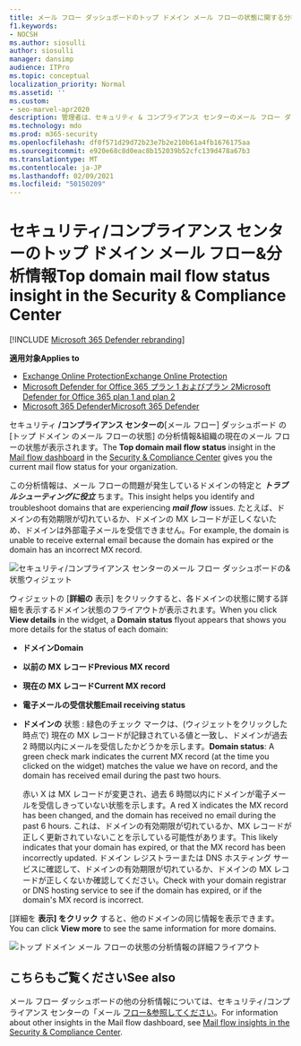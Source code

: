 ```yaml
---
title: メール フロー ダッシュボードのトップ ドメイン メール フローの状態に関する分析情報
f1.keywords:
- NOCSH
ms.author: siosulli
author: siosulli
manager: dansimp
audience: ITPro
ms.topic: conceptual
localization_priority: Normal
ms.assetid: ''
ms.custom:
- seo-marvel-apr2020
description: 管理者は、セキュリティ & コンプライアンス センターのメール フロー ダッシュボードで、トップ ドメインのメール フロー状態の分析情報を使用して、MX レコードに関連するメール フローの問題をトラブルシューティングする方法について説明します。
ms.technology: mdo
ms.prod: m365-security
ms.openlocfilehash: df0f571d29d72b23e7b2e210b61a4fb1676175aa
ms.sourcegitcommit: e920e68c8d0eac8b152039b52cfc139d478a67b3
ms.translationtype: MT
ms.contentlocale: ja-JP
ms.lasthandoff: 02/09/2021
ms.locfileid: "50150209"
---
```

# <a name="top-domain-mail-flow-status-insight-in-the-security--compliance-center"></a><span data-ttu-id="2ce78-103">セキュリティ/コンプライアンス センターのトップ ドメイン メール フロー&分析情報</span><span class="sxs-lookup"><span data-stu-id="2ce78-103">Top domain mail flow status insight in the Security & Compliance Center</span></span>

[!INCLUDE [Microsoft 365 Defender rebranding](../includes/microsoft-defender-for-office.md)]

<span data-ttu-id="2ce78-104">**適用対象**</span><span class="sxs-lookup"><span data-stu-id="2ce78-104">**Applies to**</span></span>
- [<span data-ttu-id="2ce78-105">Exchange Online Protection</span><span class="sxs-lookup"><span data-stu-id="2ce78-105">Exchange Online Protection</span></span>](https://go.microsoft.com/fwlink/?linkid=2148611)
- [<span data-ttu-id="2ce78-106">Microsoft Defender for Office 365 プラン 1 およびプラン 2</span><span class="sxs-lookup"><span data-stu-id="2ce78-106">Microsoft Defender for Office 365 plan 1 and plan 2</span></span>](https://go.microsoft.com/fwlink/?linkid=2148715)
- [<span data-ttu-id="2ce78-107">Microsoft 365 Defender</span><span class="sxs-lookup"><span data-stu-id="2ce78-107">Microsoft 365 Defender</span></span>](https://go.microsoft.com/fwlink/?linkid=2118804)

<span data-ttu-id="2ce78-108">セキュリティ **/コンプライアンス センターの**[メール [](mail-flow-insights-v2.md)フロー] ダッシュボード [](https://protection.office.com)の [トップ ドメイン のメール フローの状態] の分析情報&組織の現在のメール フローの状態が表示されます。</span><span class="sxs-lookup"><span data-stu-id="2ce78-108">The **Top domain mail flow status** insight in the [Mail flow dashboard](mail-flow-insights-v2.md) in the [Security & Compliance Center](https://protection.office.com) gives you the current mail flow status for your organization.</span></span>

<span data-ttu-id="2ce78-109">この分析情報は、メール フローの問題が発生しているドメインの特定と ***トラブルシューティングに役立*** ちます。</span><span class="sxs-lookup"><span data-stu-id="2ce78-109">This insight helps you identify and troubleshoot domains that are experiencing ***mail flow*** issues.</span></span> <span data-ttu-id="2ce78-110">たとえば、ドメインの有効期限が切れているか、ドメインの MX レコードが正しくないため、ドメインは外部電子メールを受信できません。</span><span class="sxs-lookup"><span data-stu-id="2ce78-110">For example, the domain is unable to receive external email because the domain has expired or the domain has an incorrect MX record.</span></span>

![セキュリティ/コンプライアンス センターのメール フロー ダッシュボードの&状態ウィジェット](../../media/mfi-top-domain-mail-flow-status-widget.png)

<span data-ttu-id="2ce78-112">ウィジェットの [**詳細の** 表示] をクリックすると、各ドメインの状態に関する詳細を表示するドメイン状態のフライアウトが表示されます。</span><span class="sxs-lookup"><span data-stu-id="2ce78-112">When you click **View details** in the widget, a **Domain status** flyout appears that shows you more details for the status of each domain:</span></span>

- <span data-ttu-id="2ce78-113">**ドメイン**</span><span class="sxs-lookup"><span data-stu-id="2ce78-113">**Domain**</span></span>
- <span data-ttu-id="2ce78-114">**以前の MX レコード**</span><span class="sxs-lookup"><span data-stu-id="2ce78-114">**Previous MX record**</span></span>
- <span data-ttu-id="2ce78-115">**現在の MX レコード**</span><span class="sxs-lookup"><span data-stu-id="2ce78-115">**Current MX record**</span></span>
- <span data-ttu-id="2ce78-116">**電子メールの受信状態**</span><span class="sxs-lookup"><span data-stu-id="2ce78-116">**Email receiving status**</span></span>
- <span data-ttu-id="2ce78-117">**ドメインの** 状態 : 緑色のチェック マークは、(ウィジェットをクリックした時点で) 現在の MX レコードが記録されている値と一致し、ドメインが過去 2 時間以内にメールを受信したかどうかを示します。</span><span class="sxs-lookup"><span data-stu-id="2ce78-117">**Domain status**: A green check mark indicates the current MX record (at the time you clicked on the widget) matches the value we have on record, and the domain has received email during the past two hours.</span></span>

  <span data-ttu-id="2ce78-118">赤い X は MX レコードが変更され、過去 6 時間以内にドメインが電子メールを受信しきっていない状態を示します。</span><span class="sxs-lookup"><span data-stu-id="2ce78-118">A red X indicates the MX record has been changed, and the domain has received no email during the past 6 hours.</span></span> <span data-ttu-id="2ce78-119">これは、ドメインの有効期限が切れているか、MX レコードが正しく更新されていないことを示している可能性があります。</span><span class="sxs-lookup"><span data-stu-id="2ce78-119">This likely indicates that your domain has expired, or that the MX record has been incorrectly updated.</span></span> <span data-ttu-id="2ce78-120">ドメイン レジストラーまたは DNS ホスティング サービスに確認して、ドメインの有効期限が切れているか、ドメインの MX レコードが正しくないか確認してください。</span><span class="sxs-lookup"><span data-stu-id="2ce78-120">Check with your domain registrar or DNS hosting service to see if the domain has expired, or if the domain's MX record is incorrect.</span></span>

<span data-ttu-id="2ce78-121">[詳細を **表示] をクリック** すると、他のドメインの同じ情報を表示できます。</span><span class="sxs-lookup"><span data-stu-id="2ce78-121">You can click **View more** to see the same information for more domains.</span></span>

![トップ ドメイン メール フローの状態の分析情報の詳細フライアウト](../../media/mfi-top-domain-mail-flow-status-view-details.png)

## <a name="see-also"></a><span data-ttu-id="2ce78-123">こちらもご覧ください</span><span class="sxs-lookup"><span data-stu-id="2ce78-123">See also</span></span>

<span data-ttu-id="2ce78-124">メール フロー ダッシュボードの他の分析情報については、セキュリティ/コンプライアンス センターの「メール [フロー&参照してください](mail-flow-insights-v2.md)。</span><span class="sxs-lookup"><span data-stu-id="2ce78-124">For information about other insights in the Mail flow dashboard, see [Mail flow insights in the Security & Compliance Center](mail-flow-insights-v2.md).</span></span>
